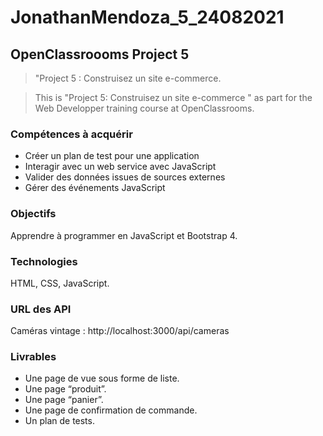 # JonathanMendoza_5_24082021

## OpenClassroooms Project 5

> "Project 5 : Construisez un site e-commerce.

> This is "Project 5: Construisez un site e-commerce " as part for the Web Developper training course at OpenClassrooms.

### Compétences à acquérir

- Créer un plan de test pour une application
- Interagir avec un web service avec JavaScript
- Valider des données issues de sources externes
- Gérer des événements JavaScript

### Objectifs

Apprendre à programmer en JavaScript et Bootstrap 4.

### Technologies

HTML, CSS, JavaScript.

### URL des API

Caméras vintage : http://localhost:3000/api/cameras

### Livrables

- Une page de vue sous forme de liste.
- Une page “produit”.
- Une page “panier”.
- Une page de confirmation de commande.
- Un plan de tests.

